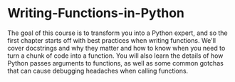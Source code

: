 # Writing-Functions-in-Python

The goal of this course is to transform you into a Python expert, and so the first chapter starts off with best practices when writing functions.
We'll cover docstrings and why they matter and how to know when you need to turn a chunk of code into a function. 
You will also learn the details of how Python passes arguments to functions, as well as some common gotchas that can cause debugging headaches when calling functions.

